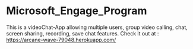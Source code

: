 # Microsoft_Engage_Program

This is a videoChat-App allowing multiple users, group video calling, chat, screen sharing, recording, save chat features.
Check it out at : https://arcane-wave-79048.herokuapp.com/
